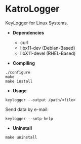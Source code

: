 # KatroLogger
KeyLogger for Linux Systems.

- **Dependencies**
  - curl
  - libx11-dev (Debian-Based)
  - libX11-devel (RHEL-Based)

- **Compiling**
```
./configure
make
make install
```
- **Usage**
```
keylogger --output /path/<file>
```
Send data by e-mail:
```
keylogger --smtp-help
```
- **Uninstall**
```
make uninstall
```
